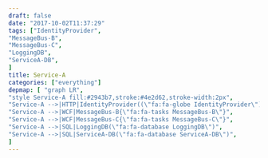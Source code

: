 ```yaml
---
draft: false
date: "2017-10-02T11:37:29"
tags: ["IdentityProvider",
"MessageBus-B",
"MessageBus-C",
"LoggingDB",
"ServiceA-DB",
]
title: Service-A
categories: ["everything"]
depmap: [ "graph LR",
"style Service-A fill:#2943b7,stroke:#4e2d62,stroke-width:2px",
"Service-A -->|HTTP|IdentityProvider((\"fa:fa-globe IdentityProvider\"))",
"Service-A -->|WCF|MessageBus-B{\"fa:fa-tasks MessageBus-B\"}",
"Service-A -->|WCF|MessageBus-C{\"fa:fa-tasks MessageBus-C\"}",
"Service-A -->|SQL|LoggingDB(\"fa:fa-database LoggingDB\")",
"Service-A -->|SQL|ServiceA-DB(\"fa:fa-database ServiceA-DB\")",
]
---
```

			